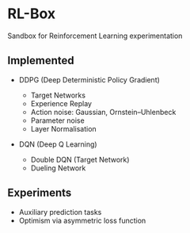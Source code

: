 # RL-Box
Sandbox for Reinforcement Learning experimentation

## Implemented

- DDPG (Deep Deterministic Policy Gradient)
	- Target Networks
	- Experience Replay
	- Action noise: Gaussian, Ornstein–Uhlenbeck
	- Parameter noise
	- Layer Normalisation
	
- DQN (Deep Q Learning)
	- Double DQN (Target Network)
	- Dueling Network


## Experiments

- Auxiliary prediction tasks
- Optimism via asymmetric loss function


